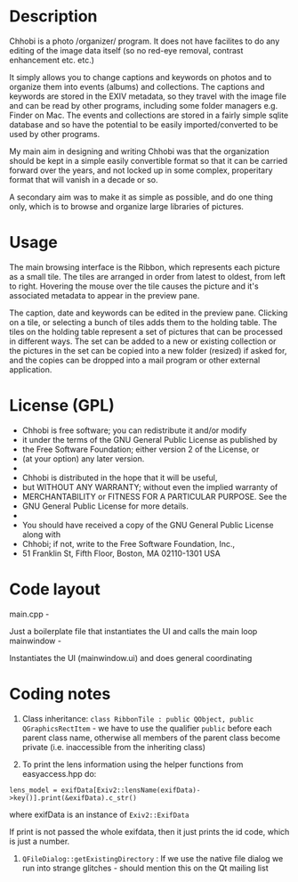 Description
===========
Chhobi is a photo /organizer/ program. It does not have facilites to do any
editing of the image data itself (so no red-eye removal, contrast enhancement
etc. etc.)

It simply allows you to change captions and keywords on photos and to organize
them into events (albums) and collections. The captions and keywords are stored
in the EXIV metadata, so they travel with the image file and can be read by
other programs, including some folder managers e.g. Finder on Mac. The
events and collections are stored in a fairly simple sqlite database and so
have the potential to be easily imported/converted to be used by other
programs.

My main aim in designing and writing Chhobi was that the organization should be
kept in a simple easily convertible format so that it can be carried forward
over the years, and not locked up in some complex, properitary format that will
vanish in a decade or so.

A secondary aim was to make it as simple as possible, and do one thing only,
which is to browse and organize large libraries of pictures.

Usage
=====
The main browsing interface is the Ribbon, which represents each picture as a
small tile. The tiles are arranged in order from latest to oldest, from left to
right. Hovering the mouse over the tile causes the picture and it's
associated metadata to appear in the preview pane.

The caption, date and keywords can be edited in the preview pane. Clicking on a
tile, or selecting a bunch of tiles adds them to the holding table. The tiles on
the holding table represent a set of pictures that can be processed in different
ways. The set can be added to a new or existing collection or the pictures in
the set can be copied into a new folder (resized) if asked for, and the copies
can be dropped into a mail program or other external application.


License (GPL)
=============
* Chhobi is free software; you can redistribute it and/or modify
* it under the terms of the GNU General Public License as published by
* the Free Software Foundation; either version 2 of the License, or
* (at your option) any later version.
*
* Chhobi is distributed in the hope that it will be useful,
* but WITHOUT ANY WARRANTY; without even the implied warranty of
* MERCHANTABILITY or FITNESS FOR A PARTICULAR PURPOSE.  See the
* GNU General Public License for more details.
*
* You should have received a copy of the GNU General Public License along with
* Chhobi; if not, write to the Free Software Foundation, Inc.,
* 51 Franklin St, Fifth Floor, Boston, MA  02110-1301  USA

Code layout
===========
main.cpp -

Just a boilerplate file that instantiates the UI and calls the main loop
mainwindow -

Instantiates the UI (mainwindow.ui) and does general coordinating

Coding notes
============
1. Class inheritance:
`class RibbonTile : public QObject, public QGraphicsRectItem` - we have to use the
qualifier `public` before each parent class name, otherwise all members of the
parent class become private (i.e. inaccessible from the inheriting class)

1. To print the lens information using the helper functions from easyaccess.hpp
do:

`lens_model = exifData[Exiv2::lensName(exifData)->key()].print(&exifData).c_str()`

where exifData is an instance of `Exiv2::ExifData`

If print is not passed the whole exifdata, then it just prints the id code,
which is just a number.

1. `QFileDialog::getExistingDirectory` : If we use the native file dialog we
run into strange glitches - should mention this on the Qt mailing list




